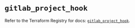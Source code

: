 # `gitlab_project_hook`

Refer to the Terraform Registry for docs: [`gitlab_project_hook`](https://registry.terraform.io/providers/gitlabhq/gitlab/18.1.1/docs/resources/project_hook).
